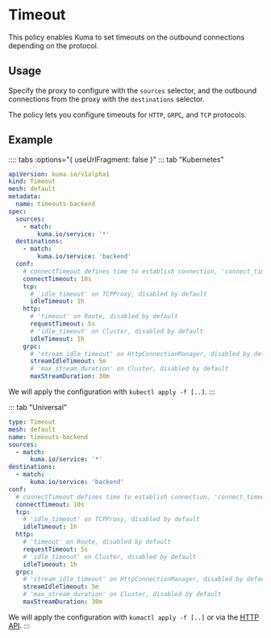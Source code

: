 # Timeout

This policy enables Kuma to set timeouts on the outbound connections depending on the protocol.

## Usage

Specify the proxy to configure with the `sources` selector, and the outbound connections from the proxy with the `destinations` selector.

The policy lets you configure timeouts for `HTTP`, `GRPC`, and `TCP` protocols.

## Example

:::: tabs :options="{ useUrlFragment: false }"
::: tab "Kubernetes"
```yaml
apiVersion: kuma.io/v1alpha1
kind: Timeout
mesh: default
metadata:
  name: timeouts-backend
spec:
  sources:
    - match:
        kuma.io/service: '*'
  destinations:
    - match:
        kuma.io/service: 'backend'
  conf:
    # connectTimeout defines time to establish connection, 'connect_timeout' on Cluster, default 10s
    connectTimeout: 10s
    tcp:
      # 'idle_timeout' on TCPProxy, disabled by default
      idleTimeout: 1h
    http:
      # 'timeout' on Route, disabled by default
      requestTimeout: 5s
      # 'idle_timeout' on Cluster, disabled by default
      idleTimeout: 1h
    grpc:
      # 'stream_idle_timeout' on HttpConnectionManager, disabled by default
      streamIdleTimeout: 5m
      # 'max_stream_duration' on Cluster, disabled by default
      maxStreamDuration: 30m
```
We will apply the configuration with `kubectl apply -f [..]`.
:::

::: tab "Universal"
```yaml
type: Timeout
mesh: default
name: timeouts-backend
sources:
  - match:
      kuma.io/service: '*'
destinations:
  - match:
      kuma.io/service: 'backend'
conf:
  # connectTimeout defines time to establish connection, 'connect_timeout' on Cluster, default 10s
  connectTimeout: 10s
  tcp:
    # 'idle_timeout' on TCPProxy, disabled by default
    idleTimeout: 1h
  http:
    # 'timeout' on Route, disabled by default
    requestTimeout: 5s
    # 'idle_timeout' on Cluster, disabled by default
    idleTimeout: 1h
  grpc:
    # 'stream_idle_timeout' on HttpConnectionManager, disabled by default
    streamIdleTimeout: 5m
    # 'max_stream_duration' on Cluster, disabled by default
    maxStreamDuration: 30m
```
We will apply the configuration with `kumactl apply -f [..]` or via the [HTTP API](/docs/1.1.2/documentation/http-api).
:::
